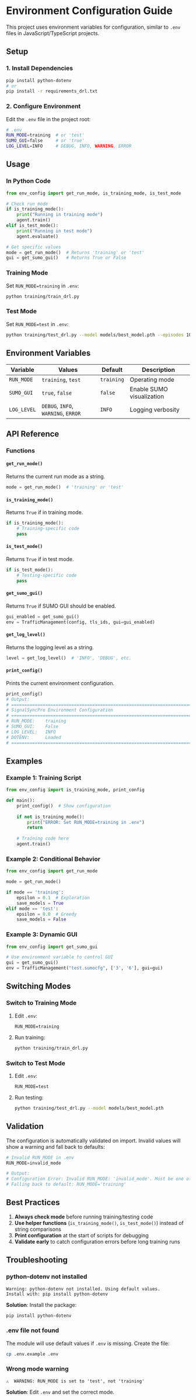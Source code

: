 # Environment Configuration Guide

This project uses environment variables for configuration, similar to `.env` files in JavaScript/TypeScript projects.

## Setup

### 1. Install Dependencies

```bash
pip install python-dotenv
# or
pip install -r requirements_drl.txt
```

### 2. Configure Environment

Edit the `.env` file in the project root:

```bash
# .env
RUN_MODE=training  # or 'test'
SUMO_GUI=false     # or 'true'
LOG_LEVEL=INFO     # DEBUG, INFO, WARNING, ERROR
```

## Usage

### In Python Code

```python
from env_config import get_run_mode, is_training_mode, is_test_mode

# Check run mode
if is_training_mode():
    print("Running in training mode")
    agent.train()
elif is_test_mode():
    print("Running in test mode")
    agent.evaluate()

# Get specific values
mode = get_run_mode()  # Returns 'training' or 'test'
gui = get_sumo_gui()   # Returns True or False
```

### Training Mode

Set `RUN_MODE=training` in `.env`:

```bash
python training/train_drl.py
```

### Test Mode

Set `RUN_MODE=test` in `.env`:

```bash
python training/test_drl.py --model models/best_model.pth --episodes 10 --gui
```

## Environment Variables

| Variable | Values | Default | Description |
|----------|--------|---------|-------------|
| `RUN_MODE` | `training`, `test` | `training` | Operating mode |
| `SUMO_GUI` | `true`, `false` | `false` | Enable SUMO visualization |
| `LOG_LEVEL` | `DEBUG`, `INFO`, `WARNING`, `ERROR` | `INFO` | Logging verbosity |

## API Reference

### Functions

#### `get_run_mode()`
Returns the current run mode as a string.

```python
mode = get_run_mode()  # 'training' or 'test'
```

#### `is_training_mode()`
Returns `True` if in training mode.

```python
if is_training_mode():
    # Training-specific code
    pass
```

#### `is_test_mode()`
Returns `True` if in test mode.

```python
if is_test_mode():
    # Testing-specific code
    pass
```

#### `get_sumo_gui()`
Returns `True` if SUMO GUI should be enabled.

```python
gui_enabled = get_sumo_gui()
env = TrafficManagement(config, tls_ids, gui=gui_enabled)
```

#### `get_log_level()`
Returns the logging level as a string.

```python
level = get_log_level()  # 'INFO', 'DEBUG', etc.
```

#### `print_config()`
Prints the current environment configuration.

```python
print_config()
# Output:
# ======================================================================
# SignalSyncPro Environment Configuration
# ======================================================================
# RUN_MODE:    training
# SUMO_GUI:    False
# LOG_LEVEL:   INFO
# DOTENV:      Loaded
# ======================================================================
```

## Examples

### Example 1: Training Script

```python
from env_config import is_training_mode, print_config

def main():
    print_config()  # Show configuration
    
    if not is_training_mode():
        print("ERROR: Set RUN_MODE=training in .env")
        return
    
    # Training code here
    agent.train()
```

### Example 2: Conditional Behavior

```python
from env_config import get_run_mode

mode = get_run_mode()

if mode == 'training':
    epsilon = 0.1  # Exploration
    save_models = True
elif mode == 'test':
    epsilon = 0.0  # Greedy
    save_models = False
```

### Example 3: Dynamic GUI

```python
from env_config import get_sumo_gui

# Use environment variable to control GUI
gui = get_sumo_gui()
env = TrafficManagement("test.sumocfg", ['3', '6'], gui=gui)
```

## Switching Modes

### Switch to Training Mode

1. Edit `.env`:
   ```
   RUN_MODE=training
   ```

2. Run training:
   ```bash
   python training/train_drl.py
   ```

### Switch to Test Mode

1. Edit `.env`:
   ```
   RUN_MODE=test
   ```

2. Run testing:
   ```bash
   python training/test_drl.py --model models/best_model.pth
   ```

## Validation

The configuration is automatically validated on import. Invalid values will show a warning and fall back to defaults:

```python
# Invalid RUN_MODE in .env
RUN_MODE=invalid_mode

# Output:
# Configuration Error: Invalid RUN_MODE: 'invalid_mode'. Must be one of: ['training', 'test']
# Falling back to default: RUN_MODE='training'
```

## Best Practices

1. **Always check mode** before running training/testing code
2. **Use helper functions** (`is_training_mode()`, `is_test_mode()`) instead of string comparisons
3. **Print configuration** at the start of scripts for debugging
4. **Validate early** to catch configuration errors before long training runs

## Troubleshooting

### python-dotenv not installed

```
Warning: python-dotenv not installed. Using default values.
Install with: pip install python-dotenv
```

**Solution**: Install the package:
```bash
pip install python-dotenv
```

### .env file not found

The module will use default values if `.env` is missing. Create the file:

```bash
cp .env.example .env
```

### Wrong mode warning

```
⚠️  WARNING: RUN_MODE is set to 'test', not 'training'
```

**Solution**: Edit `.env` and set the correct mode.
